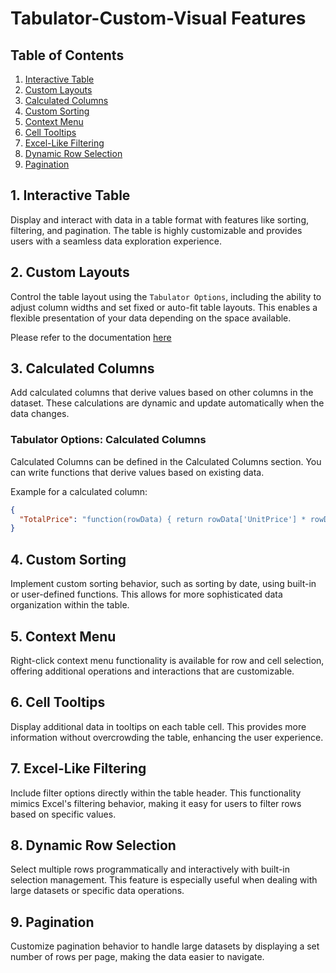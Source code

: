 # Tabulator-Custom-Visual Features

## Table of Contents
1. [Interactive Table](#1-interactive-table)
2. [Custom Layouts](#2-custom-layouts)
3. [Calculated Columns](#3-calculated-columns)
4. [Custom Sorting](#4-custom-sorting)
5. [Context Menu](#5-context-menu)
6. [Cell Tooltips](#6-cell-tooltips)
7. [Excel-Like Filtering](#7-excel-like-filtering)
8. [Dynamic Row Selection](#8-dynamic-row-selection)
9. [Pagination](#9-pagination)

## 1. Interactive Table

Display and interact with data in a table format with features like sorting, filtering, and pagination. The table is highly customizable and provides users with a seamless data exploration experience.

## 2. Custom Layouts

Control the table layout using the `Tabulator Options`, including the ability to adjust column widths and set fixed or auto-fit table layouts. This enables a flexible presentation of your data depending on the space available.

Please refer to the documentation [here](Features/Table%20Layouts.md)

## 3. Calculated Columns

Add calculated columns that derive values based on other columns in the dataset. These calculations are dynamic and update automatically when the data changes.

### Tabulator Options: Calculated Columns
Calculated Columns can be defined in the Calculated Columns section. You can write functions that derive values based on existing data.

Example for a calculated column:
```json
{
  "TotalPrice": "function(rowData) { return rowData['UnitPrice'] * rowData['Quantity']; }"
}
```

## 4. Custom Sorting

Implement custom sorting behavior, such as sorting by date, using built-in or user-defined functions. This allows for more sophisticated data organization within the table.

## 5. Context Menu

Right-click context menu functionality is available for row and cell selection, offering additional operations and interactions that are customizable.

## 6. Cell Tooltips

Display additional data in tooltips on each table cell. This provides more information without overcrowding the table, enhancing the user experience.

## 7. Excel-Like Filtering

Include filter options directly within the table header. This functionality mimics Excel's filtering behavior, making it easy for users to filter rows based on specific values.

## 8. Dynamic Row Selection

Select multiple rows programmatically and interactively with built-in selection management. This feature is especially useful when dealing with large datasets or specific data operations.

## 9. Pagination

Customize pagination behavior to handle large datasets by displaying a set number of rows per page, making the data easier to navigate.
